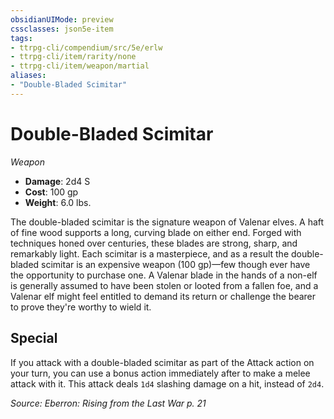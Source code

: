 ```yaml
---
obsidianUIMode: preview
cssclasses: json5e-item
tags:
- ttrpg-cli/compendium/src/5e/erlw
- ttrpg-cli/item/rarity/none
- ttrpg-cli/item/weapon/martial
aliases: 
- "Double-Bladed Scimitar"
---
```

# Double-Bladed Scimitar
*Weapon*  

- **Damage**: 2d4 S
- **Cost**: 100 gp
- **Weight**: 6.0 lbs.

The double-bladed scimitar is the signature weapon of Valenar elves. A haft of fine wood supports a long, curving blade on either end. Forged with techniques honed over centuries, these blades are strong, sharp, and remarkably light. Each scimitar is a masterpiece, and as a result the double-bladed scimitar is an expensive weapon (100 gp)—few though ever have the opportunity to purchase one. A Valenar blade in the hands of a non-elf is generally assumed to have been stolen or looted from a fallen foe, and a Valenar elf might feel entitled to demand its return or challenge the bearer to prove they're worthy to wield it.

## Special

If you attack with a double-bladed scimitar as part of the Attack action on your turn, you can use a bonus action immediately after to make a melee attack with it. This attack deals `1d4` slashing damage on a hit, instead of `2d4`.

*Source: Eberron: Rising from the Last War p. 21*